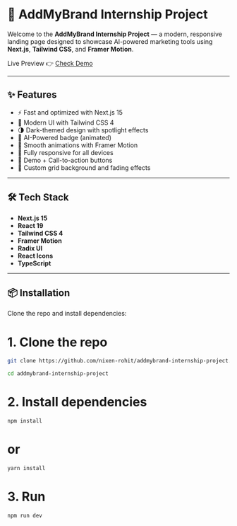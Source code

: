  
# 🚀 AddMyBrand Internship Project

Welcome to the **AddMyBrand Internship Project** — a modern, responsive landing page designed to showcase AI-powered marketing tools using **Next.js**, **Tailwind CSS**, and **Framer Motion**.

Live Preview 👉 [Check Demo](https://rohit-nextjs-project.netlify.app)

---

## ✨ Features

- ⚡️ Fast and optimized with Next.js 15
- 🎯 Modern UI with Tailwind CSS 4
- 🌗 Dark-themed design with spotlight effects
- 🧠 AI-Powered badge (animated)
- 🎥 Smooth animations with Framer Motion
- 📱 Fully responsive for all devices
- 🔗 Demo + Call-to-action buttons
- 🎨 Custom grid background and fading effects

---

## 🛠️ Tech Stack

- **Next.js 15**
- **React 19**
- **Tailwind CSS 4**
- **Framer Motion**
- **Radix UI**
- **React Icons**
- **TypeScript**

---

## 📦 Installation

Clone the repo and install dependencies:
 

# 1. Clone the repo

 
```bash
git clone https://github.com/nixen-rohit/addmybrand-internship-project.git
```
```bash
cd addmybrand-internship-project 
```

# 2. Install dependencies

 
```bash
npm install
```
# or
```bash
yarn install
```

# 3. Run

```bash
npm run dev
```


